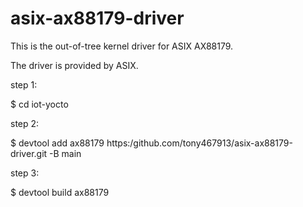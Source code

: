 # asix-ax88179-driver

This is the out-of-tree kernel driver for ASIX AX88179.

The driver is provided by ASIX.

step 1:

$ cd iot-yocto

step 2:

$ devtool add ax88179 https:/github.com/tony467913/asix-ax88179-driver.git -B main


step 3:

$ devtool build ax88179

